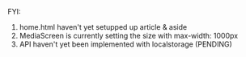FYI:
1. home.html haven't yet setupped up article & aside 
2. MediaScreen is currently setting the size with max-width: 1000px
3. API haven't yet been implemented with localstorage (PENDING) 